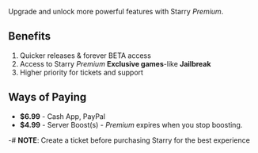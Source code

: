Upgrade and unlock more powerful features with Starry *Premium*.
## Benefits
1. Quicker releases & forever BETA access
2. Access to Starry *Premium* **Exclusive games**-like **Jailbreak**
3. Higher priority for tickets and support
## Ways of Paying
- **$6.99** - Cash App, PayPal
- **$4.99** - Server Boost(s) - *Premium* expires when you stop boosting.

-# **NOTE**: Create a ticket before purchasing Starry for the best experience

